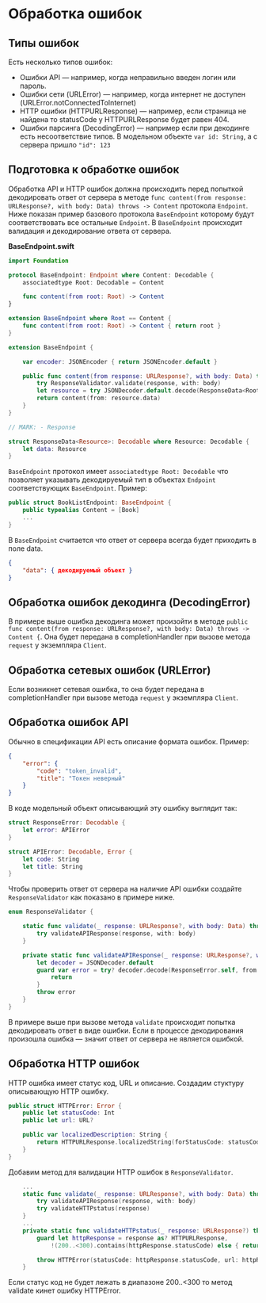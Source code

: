 # Обработка ошибок

## Типы ошибок

Есть несколько типов ошибок:
* Ошибки API — например, когда неправильно введен логин или пароль.
* Ошибки сети (URLError) — например, когда интернет не доступен (URLError.notConnectedToInternet)
* HTTP ошибки (HTTPURLResponse) — например, если страница не найдена то statusCode у HTTPURLResponse будет равен 404.
* Ошибки парсинга (DecodingError) — например если при декодинге есть несоответствие типов. В модельном объекте `var id: String`, а с сервера пришло `"id": 123`

## Подготовка к обработке ошибок

Обработка API и HTTP ошибок должна происходить перед попыткой декодировать ответ от сервера в методе `func content(from response: URLResponse?, with body: Data) throws -> Content` протокола `Endpoint`. Ниже показан пример базового протокола `BaseEndpoint` которому будут соответствовать все остальные `Endpoint`. В `BaseEndpoint` происходит валидация и декодирование ответа от сервера.

**BaseEndpoint.swift**
```swift
import Foundation

protocol BaseEndpoint: Endpoint where Content: Decodable {
    associatedtype Root: Decodable = Content

    func content(from root: Root) -> Content
}

extension BaseEndpoint where Root == Content {
    func content(from root: Root) -> Content { return root }
}

extension BaseEndpoint {

    var encoder: JSONEncoder { return JSONEncoder.default }

    public func content(from response: URLResponse?, with body: Data) throws -> Content {
        try ResponseValidator.validate(response, with: body)
        let resource = try JSONDecoder.default.decode(ResponseData<Root>.self, from: body)
        return content(from: resource.data)
    }
}

// MARK: - Response

struct ResponseData<Resource>: Decodable where Resource: Decodable {
    let data: Resource
}
```

`BaseEndpoint` протокол имеет `associatedtype Root: Decodable` что позволяет указывать декодируемый тип в объектах `Endpoint` соответствующих `BaseEndpoint`. Пример:
```swift
public struct BookListEndpoint: BaseEndpoint {
    public typealias Content = [Book]
    ...
}
```

В `BaseEndpoint` считается что ответ от сервера всегда будет приходить в поле data.
```json
{
    "data": { декодируемый объект }
}
```

## Обработка ошибок декодинга (DecodingError)

В примере выше ошибка декодинга может произойти в методе `public func content(from response: URLResponse?, with body: Data) throws -> Content {`. Она будет передана в completionHandler при вызове метода `request` у экземпляра `Client`.

## Обработка сетевых ошибок (URLError)

Если возникнет сетевая ошибка, то она будет передана в completionHandler при вызове метода `request` у экземпляра `Client`.

## Обработка ошибок API

Обычно в спецификации API есть описание формата ошибок. Пример:
```json
{
    "error": {
        "code": "token_invalid",
        "title": "Токен неверный"
    }
}
```

В коде модельный объект описывающий эту ошибку выглядит так:

```swift
struct ResponseError: Decodable {
    let error: APIError
}

struct APIError: Decodable, Error {
    let code: String
    let title: String
}
```

Чтобы проверить ответ от сервера на наличие API ошибки создайте `ResponseValidator` как показано в примере ниже.

```swift
enum ResponseValidator {

    static func validate(_ response: URLResponse?, with body: Data) throws {
        try validateAPIResponse(response, with: body)
    }

    private static func validateAPIResponse(_ response: URLResponse?, with body: Data) throws {
        let decoder = JSONDecoder.default
        guard var error = try? decoder.decode(ResponseError.self, from: body).error else {
            return
        }
        throw error
    }
}
```

В примере выше при вызове метода `validate` происходит попытка декодировать ответ в виде ошибки. Если в процессе декодирования произошла ошибка — значит ответ от сервера не является ошибкой.

## Обработка HTTP ошибок

HTTP ошибка имеет статус код, URL и описание. Создадим стуктуру описывающую HTTP ошибку.

```swift
public struct HTTPError: Error {
    public let statusCode: Int
    public let url: URL?

    public var localizedDescription: String {
        return HTTPURLResponse.localizedString(forStatusCode: statusCode)
    }
}
```

Добавим метод для валидации HTTP ошибок в `ResponseValidator`.
```swift
    ...
    static func validate(_ response: URLResponse?, with body: Data) throws {
        try validateAPIResponse(response, with: body)
        try validateHTTPstatus(response)
    }
    ...
    private static func validateHTTPstatus(_ response: URLResponse?) throws {
        guard let httpResponse = response as? HTTPURLResponse,
            !(200..<300).contains(httpResponse.statusCode) else { return }

        throw HTTPError(statusCode: httpResponse.statusCode, url: httpResponse.url)
    }
```
Если статус код не будет лежать в диапазоне 200..<300 то метод validate кинет ошибку HTTPError.
